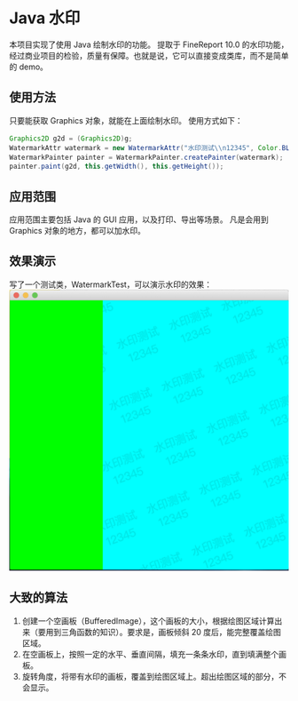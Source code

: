# Java 水印

本项目实现了使用 Java 绘制水印的功能。
提取于 FineReport 10.0 的水印功能，经过商业项目的检验，质量有保障。也就是说，它可以直接变成类库，而不是简单的 demo。

## 使用方法
只要能获取 Graphics 对象，就能在上面绘制水印。
使用方式如下：
```java
Graphics2D g2d = (Graphics2D)g;
WatermarkAttr watermark = new WatermarkAttr("水印测试\\n12345", Color.BLACK, 24);
WatermarkPainter painter = WatermarkPainter.createPainter(watermark);
painter.paint(g2d, this.getWidth(), this.getHeight());
```

## 应用范围
应用范围主要包括 Java 的 GUI 应用，以及打印、导出等场景。
凡是会用到 Graphics 对象的地方，都可以加水印。

## 效果演示
写了一个测试类，WatermarkTest，可以演示水印的效果：
![](https://github.com/plough/JavaWatermark/blob/master/img/watermarkDemo.png?raw=true)

## 大致的算法
1. 创建一个空画板（BufferedImage），这个画板的大小，根据绘图区域计算出来（要用到三角函数的知识）。要求是，画板倾斜 20 度后，能完整覆盖绘图区域。
2. 在空画板上，按照一定的水平、垂直间隔，填充一条条水印，直到填满整个画板。
3. 旋转角度，将带有水印的画板，覆盖到绘图区域上。超出绘图区域的部分，不会显示。
